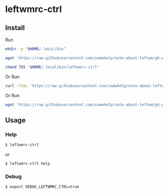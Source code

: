 
# leftwmrc-ctrl

## Install

Run

``` sh
mkdir -p "$HOME/.local/bin"

wget 'https://raw.githubusercontent.com/samwhelp/note-about-leftwm/gh-pages/_demo/project/leftwmrc-profile/leftwmrc-ctrl/leftwmrc-ctrl' -O "$HOME/.local/bin/leftwmrc-ctrl"

chmod 755 "$HOME/.local/bin/leftwmrc-ctrl"
```

Or Run

``` sh
curl -fsSL 'https://raw.githubusercontent.com/samwhelp/note-about-leftwm/gh-pages/_demo/project/leftwmrc-profile/leftwmrc-ctrl/remote-install.sh' | bash
```

Or Run

``` sh
wget 'https://raw.githubusercontent.com/samwhelp/note-about-leftwm/gh-pages/_demo/project/leftwmrc-profile/leftwmrc-ctrl/remote-install.sh' -q -O - | bash
```


## Usage


### Help

``` sh
$ leftwmrc-ctrl
```

or

``` sh
$ leftwmrc-ctrl help
```


### Debug

``` sh
$ export DEBUG_LEFTWMRC_CTRL=true
```
